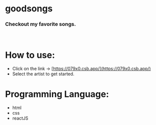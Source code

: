# goodsongs
### Checkout my favorite songs. 
<br/>

# How to use:
 - Click on the link → [https://079x0.csb.app/](https://079x0.csb.app/)
 - Select the artist to get started.

# Programming Language:
 - html
 - css 
 - reactJS



